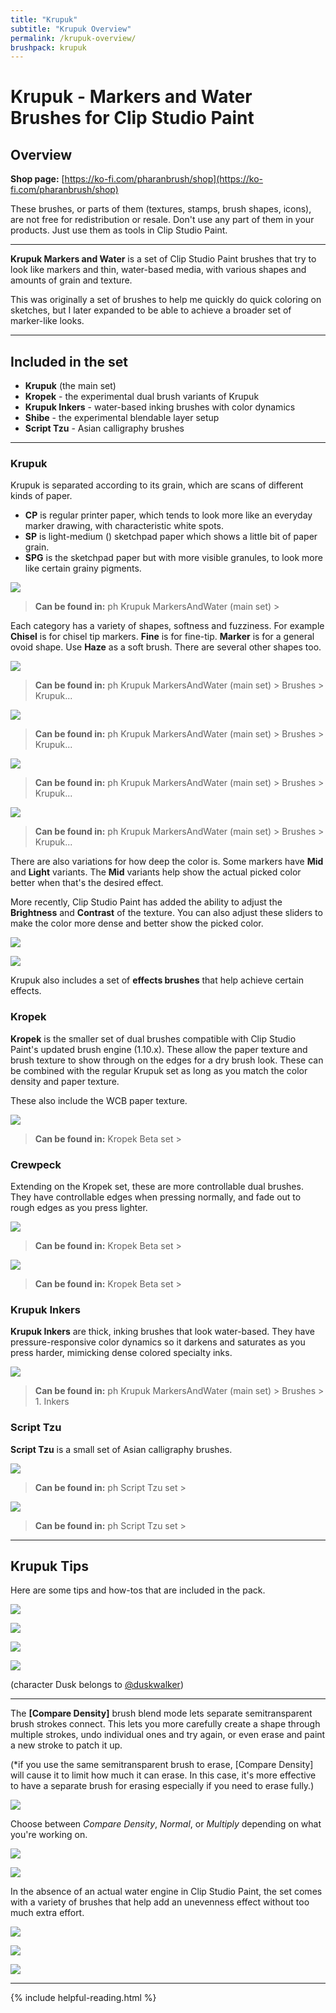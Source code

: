 ```yaml
---
title: "Krupuk"
subtitle: "Krupuk Overview"
permalink: /krupuk-overview/
brushpack: krupuk
---
```


# Krupuk - Markers and Water Brushes for Clip Studio Paint
## Overview

**Shop page:** [https://ko-fi.com/pharanbrush/shop](https://ko-fi.com/pharanbrush/shop)

These brushes, or parts of them (textures, stamps, brush shapes, icons), are not free for redistribution or resale.
Don't use any part of them in your products. Just use them as tools in Clip Studio Paint.

---

**Krupuk Markers and Water** is a set of Clip Studio Paint brushes that try to look like markers and thin, water-based media, with various shapes and amounts of grain and texture.

This was originally a set of brushes to help me quickly do quick coloring on sketches, but I later expanded to be able to achieve a broader set of marker-like looks.

---

## Included in the set
- **Krupuk** (the main set)
- **Kropek** - the experimental dual brush variants of Krupuk
- **Krupuk Inkers** - water-based inking brushes with color dynamics
- **Shibe** - the experimental blendable layer setup
- **Script Tzu** - Asian calligraphy brushes

---

### Krupuk

Krupuk is separated according to its grain, which are scans of different kinds of paper.
- **CP** is regular printer paper, which tends to look more like an everyday marker drawing, with characteristic white spots.
- **SP** is light-medium () sketchpad paper which shows a little bit of paper grain.
- **SPG** is the sketchpad paper but with more visible granules, to look more like certain grainy pigments.

![](img/krupuk/krupuk-main-set-samples.jpg)

> **Can be found in:** ph Krupuk MarkersAndWater (main set) > 

Each category has a variety of shapes, softness and fuzziness. For example **Chisel** is for chisel tip markers. **Fine** is for fine-tip. **Marker** is for a general ovoid shape. Use **Haze** as a soft brush. There are several other shapes too.

![](img/krupuk/krupuk-tips-shapes.jpg)

> **Can be found in:** ph Krupuk MarkersAndWater (main set) > Brushes > Krupuk...

![](img/krupuk/krupuk-tips-marker-vs-brush.jpg)

> **Can be found in:** ph Krupuk MarkersAndWater (main set) > Brushes > Krupuk...

![](img/krupuk/krupuk-tips-overmarker.jpg)

> **Can be found in:** ph Krupuk MarkersAndWater (main set) > Brushes > Krupuk...

![](img/krupuk/krupuk-tips-haze-circle.jpg)

> **Can be found in:** ph Krupuk MarkersAndWater (main set) > Brushes > Krupuk...

There are also variations for how deep the color is. Some markers have **Mid** and **Light** variants. The **Mid** variants help show the actual picked color better when that's the desired effect.

More recently, Clip Studio Paint has added the ability to adjust the **Brightness** and **Contrast** of the texture. You can also adjust these sliders to make the color more dense and better show the picked color.

![](img/krupuk/krupuk-tips-opacities.jpg)

![](img/krupuk/krupuk-montage.gif)

Krupuk also includes a set of **effects brushes** that help achieve certain effects.

### Kropek

**Kropek** is the smaller set of dual brushes compatible with Clip Studio Paint's updated brush engine (1.10.x). These allow the paper texture and brush texture to show through on the edges for a dry brush look. These can be combined with the regular Krupuk set as long as you match the color density and paper texture.

These also include the WCB paper texture.

![](img/krupuk/krupuk-kropek-montage.gif)

> **Can be found in:** Kropek Beta set >

### Crewpeck

Extending on the Kropek set, these are more controllable dual brushes. They have controllable edges when pressing normally, and fade out to rough edges as you press lighter.

![](img/krupuk/krupuk-kropek-crewpeck-comparison.png)

> **Can be found in:** Kropek Beta set >

![](img/krupuk/krupuk-crewpeck-samples.gif)

> **Can be found in:** Kropek Beta set >

### Krupuk Inkers

**Krupuk Inkers** are thick, inking brushes that look water-based. They have pressure-responsive color dynamics so it darkens and saturates as you press harder, mimicking dense colored specialty inks.

![](img/krupuk/krupuk-ink-montage.gif)

> **Can be found in:** ph Krupuk MarkersAndWater (main set) > Brushes > 1. Inkers

### Script Tzu

**Script Tzu** is a small set of Asian calligraphy brushes.

![](img/krupuk/krupuk-script-tzu.gif)

> **Can be found in:** ph Script Tzu set >

![](img/krupuk/krupuk-script-tzu-yu.gif)

> **Can be found in:** ph Script Tzu set >


---


## Krupuk Tips

Here are some tips and how-tos that are included in the pack.

![](img/krupuk/krupuk-sample-markerbrand1.jpg)

![](img/krupuk/krupuk-sample-opaque1.jpg)

![](img/krupuk/krupuk-sample-kropek-mochizou.jpg)

![](img/krupuk/krupuk-sample-dusk.jpg)

(character Dusk belongs to [@duskwalker](https://twitter.com/duskwalker_))



---

The **[Compare Density]** brush blend mode lets separate semitransparent brush strokes connect. This lets you more carefully create a shape through multiple strokes, undo individual ones and try again, or even erase and paint a new stroke to patch it up.

(*if you use the same semitransparent brush to erase, [Compare Density] will cause it to limit how much it can erase. In this case, it's more effective to have a separate brush for erasing especially if you need to erase fully.)


![](img/krupuk/krupuk-tips-compare-density-connect.gif)

Choose between *Compare Density*, *Normal*, or *Multiply* depending on what you're working on.

![](img/krupuk/krupuk-tips-compare-density.jpg)

![](img/krupuk/krupuk-tips-blend-modes.jpg)


In the absence of an actual water engine in Clip Studio Paint, the set comes with a variety of brushes that help add an unevenness effect without too much extra effort.

![](img/krupuk/krupuk-tips-marker-unevenness.jpg)

![](img/krupuk/krupuk-tips-unevenness1.jpg)

![](img/krupuk/krupuk-tips-water-erasers.jpg)

---

{% include helpful-reading.html %}